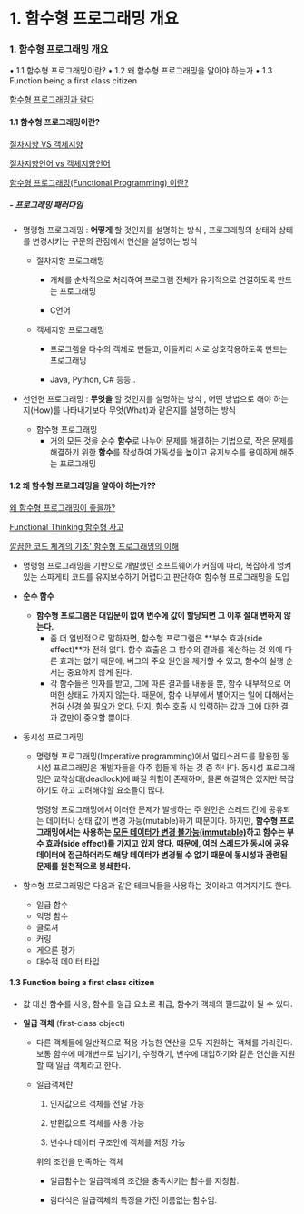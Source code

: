 # 1. 함수형 프로그래밍 개요

### 1. 함수형 프로그래밍 개요

• 1.1 함수형 프로그래밍이란?
• 1.2 왜 함수형 프로그래밍을 알아야 하는가
• 1.3 Function being a first class citizen



[함수형 프로그래밍과 람다](https://dinfree.com/lecture/language/112_java_9.html)



#### 1.1 함수형 프로그래밍이란?

[절차지향 VS 객체지향](https://brownbears.tistory.com/407)

[절차지향언어 vs 객체지향언어](https://blog.naver.com/PostView.naver?blogId=gitacademy01&logNo=222394033958&redirect=Dlog&widgetTypeCall=true&directAccess=false)

[함수형 프로그래밍(Functional Programming) 이란?](https://mangkyu.tistory.com/111)

##### - 프로그래밍 패러다임

- 명령형 프로그래밍 : **어떻게** 할 것인지를 설명하는 방식 , 프로그래밍의 상태와 상태를 변경시키는 구문의 관점에서 연산을 설명하는 방식

  - 절차지향 프로그래밍

    - 개체를 순차적으로 처리하여 프로그램 전체가 유기적으로 연결하도록 만드는 프로그래밍

    - C언어

  - 객체지향 프로그래밍

    - 프로그램을 다수의 객체로 만들고, 이들끼리 서로 상호작용하도록 만드는 프로그래밍

    - Java, Python, C# 등등..

- 선언현 프로그래밍 : **무엇을** 할 것인지를 설명하는 방식 , 어떤 방법으로 해야 하는지(How)를 나타내기보다 무엇(What)과 같은지를 설명하는 방식

  - 함수형 프로그래밍
    - 거의 모든 것을 순수 **함수**로 나누어 문제를 해결하는 기법으로, 작은 문제를 해결하기 위한 **함수**를 작성하여 가독성을 높이고 유지보수를 용이하게 해주는 프로그래밍



#### 1.2 왜 함수형 프로그래밍을 알아야 하는가??

[왜 함수형 프로그래밍이 좋을까?](http://ruaa.me/why-functional-matters/)

[Functional Thinking 함수형 사고](https://pinelover.tistory.com/201)

[깔끔한 코드 체계의 기초' 함수형 프로그래밍의 이해](https://www.itworld.co.kr/t/61023/%EA%B0%9C%EB%B0%9C%EC%9E%90/189028)

- 명령형 프로그래밍을 기반으로 개발했던 소프트웨어가 커짐에 따라, 복잡하게 엉켜있는 스파게티 코드를 유지보수하기 어렵다고 판단하여 함수형 프로그래밍을 도입

- **순수 함수**

  - **함수형 프로그램은 대입문이 없어 변수에 값이 할당되면 그 이후 절대 변하지 않는다.**
    - 좀 더 일반적으로 말하자면, 함수형 프로그램은 **부수 효과(side effect)**가 전혀 없다. 함수 호출은 그 함수의 결과를 계산하는 것 외에 다른 효과는 없기 때문에, 버그의 주요 원인을 제거할 수 있고, 함수의 실행 순서는 중요하지 않게 된다.
    - 각 함수들은 인자를 받고, 그에 따른 결과를 내놓을 뿐, 함수 내부적으로 어떠한 상태도 가지지 않는다. 때문에, 함수 내부에서 벌어지는 일에 대해서는 전혀 신경 쓸 필요가 없다. 단지, 함수 호출 시 입력하는 값과 그에 대한 결과 값만이 중요할 뿐이다.

- 동시성 프로그래밍

  - 명령형 프로그래밍(Imperative programming)에서 멀티스레드를 활용한 동시성 프로그래밍은 개발자들을 아주 힘들게 하는 것 중 하나다. 
    동시성 프로그래밍은 교착상태(deadlock)에 빠질 위험이 존재하며, 물론 해결책은 있지만 복잡하기도 하고 고려해야할 요소들이 많다.

    명령형 프로그래밍에서 이러한 문제가 발생하는 주 원인은 스레드 간에 공유되는 데이터나 상태 값이 변경 가능(mutable)하기 때문이다.
    하지만, **함수형 프로그래밍에서는 사용하는 <u>모든 데이터가 변경 불가능(immutable)</u>하고 함수는 부수 효과(side effect)를 가지고 있지 않다.** 
    **때문에, 여러 스레드가 동시에 공유 데이터에 접근하더라도 해당 데이터가 변경될 수 없기 때문에 동시성과 관련된 문제를 원천적으로 봉쇄한다.**

- 함수형 프로그래밍은 다음과 같은 테크닉들을 사용하는 것이라고 여겨지기도 한다.
  - 일급 함수
  - 익명 함수
  - 클로져
  - 커링
  - 게으른 평가
  - 대수적 데이터 타입



#### 1.3 Function being a first class citizen

- 값 대신 함수를 사용, 함수를 일급 요소로 취급, 함수가 객체의 필드값이 될 수 있다.

- **일급 객체** (first-class object)

  - 다른 객체들에 일반적으로 적용 가능한 연산을 모두 지원하는 객체를 가리킨다. 보통 함수에 매개변수로 넘기기, 수정하기, 변수에 대입하기와 같은 연산을 지원할 때 일급 객체라고 한다.

  - 일급객체란

    1. 인자값으로 객체를 전달 가능

    2. 반환값으로 객체를 사용 가능

    3. 변수나 데이터 구조안에 객체를 저장 가능

    위의 조건을 만족하는 객체

    - 일급함수는 일급객체의 조건을 충족시키는 함수를 지칭함.

    - 람다식은 일급객체의 특징을 가진 이름없는 함수임.